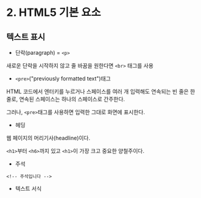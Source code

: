 # 2. HTML5 기본 요소

## 텍스트 표시

- 단락(paragraph) = `<p>`

새로운 단락을 시작하지 않고 줄 바꿈을 원한다면 `<br>` 태그를 사용

- `<pre>`("previously formatted text")태그

HTML 코드에서 엔터키를 누르거나 스페이스를 여러 개 입력해도 연속되는 빈 줄은 한 줄로, 연속된 스페이스는 하나의 스페이스로 간주한다.

그러나, `<pre>`태그를 사용하면 입력한 그대로 화면에 표시한다.

- 헤딩

웹 페이지의 머리기사(headline)이다.

`<h1>`부터 `<h6>`까지 있고 `<h1>`이 가장 크고 중요한 양철주이다.

- 주석

`<!-- 주석입니다 -->`

- 텍스트 서식

